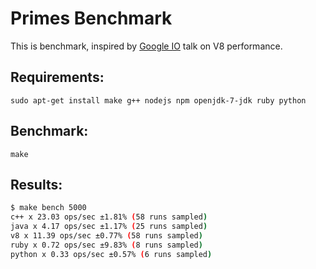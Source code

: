 # Primes Benchmark

This is benchmark, inspired by [Google IO](http://www.youtube.com/watch?v=UJPdhx5zTaw) talk on V8 performance.

## Requirements:
`sudo apt-get install make g++ nodejs npm openjdk-7-jdk ruby python`

## Benchmark:
`make`

## Results:
```bash
$ make bench 5000
c++ x 23.03 ops/sec ±1.81% (58 runs sampled)
java x 4.17 ops/sec ±1.17% (25 runs sampled)
v8 x 11.39 ops/sec ±0.77% (58 runs sampled)
ruby x 0.72 ops/sec ±9.83% (8 runs sampled)
python x 0.33 ops/sec ±0.57% (6 runs sampled)
```
